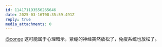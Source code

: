 ```yaml
---
id: 114171193556265646
date: 2025-03-16T08:35:59.491Z
reply: true
media_attachments: 0
---
```


[@conge](https://c.im/@conge) 这可能属于心理暗示，紧绷的神经突然放松了，免疫系统也放松了。

